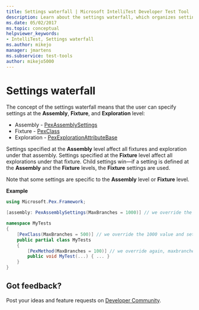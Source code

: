 ```yaml
---
title: Settings waterfall | Microsoft IntelliTest Developer Test Tool
description: Learn about the settings waterfall, which organizes settings at the Assembly, Fixture, and Exploration level.
ms.date: 05/02/2017
ms.topic: conceptual
helpviewer_keywords:
- IntelliTest, Settings waterfall
ms.author: mikejo
manager: jmartens
ms.subservice: test-tools
author: mikejo5000
---
```

# Settings waterfall

The concept of the settings waterfall means that the user can specify settings at the **Assembly**, **Fixture**, and **Exploration** level:

* Assembly - [PexAssemblySettings](attribute-glossary.md#pexassemblysettings)
* Fixture - [PexClass](attribute-glossary.md#pexclass)
* Exploration - [PexExplorationAttributeBase](attribute-glossary.md#pexexplorationattributebase)

Settings specified at the **Assembly** level affect all fixtures and exploration under that assembly. Settings specified at the **Fixture** level affect all explorations under that fixture. Child settings win&mdash;if a setting is defined at the **Assembly** and the **Fixture** levels, the **Fixture** settings are used.

Note that some settings are specific to the **Assembly** level or **Fixture** level.

**Example**

```csharp
using Microsoft.Pex.Framework;

[assembly: PexAssemblySettings(MaxBranches = 1000)] // we override the default value of maxbranches

namespace MyTests
{
    [PexClass(MaxBranches = 500)] // we override the 1000 value and set maxbranches to 500
    public partial class MyTests
    {
        [PexMethod(MaxBranches = 100)] // we override again, maxbranches = 100
        public void MyTest(...) { ... }
    }
}
```

## Got feedback?

Post your ideas and feature requests on [Developer Community](https://aka.ms/feedback/suggest?space=8).
